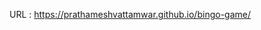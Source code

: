 <p>URL : <a href="https://prathameshvattamwar.github.io/bingo-game/">https://prathameshvattamwar.github.io/bingo-game/</a></p>
